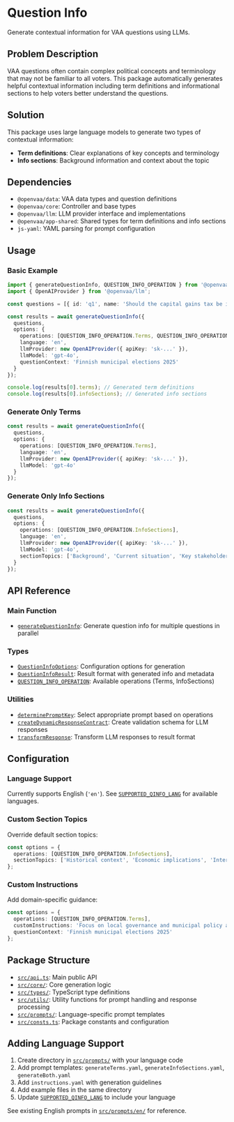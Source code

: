 # Question Info

Generate contextual information for VAA questions using LLMs.

## Problem Description

VAA questions often contain complex political concepts and terminology that may not be familiar to all voters. This package automatically generates helpful contextual information including term definitions and informational sections to help voters better understand the questions.

## Solution

This package uses large language models to generate two types of contextual information:

- **Term definitions**: Clear explanations of key concepts and terminology
- **Info sections**: Background information and context about the topic

## Dependencies

- `@openvaa/data`: VAA data types and question definitions
- `@openvaa/core`: Controller and base types
- `@openvaa/llm`: LLM provider interface and implementations
- `@openvaa/app-shared`: Shared types for term definitions and info sections
- `js-yaml`: YAML parsing for prompt configuration

## Usage

### Basic Example

```typescript
import { generateQuestionInfo, QUESTION_INFO_OPERATION } from '@openvaa/question-info';
import { OpenAIProvider } from '@openvaa/llm';

const questions = [{ id: 'q1', name: 'Should the capital gains tax be increased?' }];

const results = await generateQuestionInfo({
  questions,
  options: {
    operations: [QUESTION_INFO_OPERATION.Terms, QUESTION_INFO_OPERATION.InfoSections],
    language: 'en',
    llmProvider: new OpenAIProvider({ apiKey: 'sk-...' }),
    llmModel: 'gpt-4o',
    questionContext: 'Finnish municipal elections 2025'
  }
});

console.log(results[0].terms); // Generated term definitions
console.log(results[0].infoSections); // Generated info sections
```

### Generate Only Terms

```typescript
const results = await generateQuestionInfo({
  questions,
  options: {
    operations: [QUESTION_INFO_OPERATION.Terms],
    language: 'en',
    llmProvider: new OpenAIProvider({ apiKey: 'sk-...' }),
    llmModel: 'gpt-4o'
  }
});
```

### Generate Only Info Sections

```typescript
const results = await generateQuestionInfo({
  questions,
  options: {
    operations: [QUESTION_INFO_OPERATION.InfoSections],
    language: 'en',
    llmProvider: new OpenAIProvider({ apiKey: 'sk-...' }),
    llmModel: 'gpt-4o',
    sectionTopics: ['Background', 'Current situation', 'Key stakeholders']
  }
});
```

## API Reference

### Main Function

- [`generateQuestionInfo`](src/api.ts): Generate question info for multiple questions in parallel

### Types

- [`QuestionInfoOptions`](src/types/generationOptions.ts): Configuration options for generation
- [`QuestionInfoResult`](src/types/generationResult.ts): Result format with generated info and metadata
- [`QUESTION_INFO_OPERATION`](src/types/generationOptions.ts): Available operations (Terms, InfoSections)

### Utilities

- [`determinePromptKey`](src/utils/determinePrompt.ts): Select appropriate prompt based on operations
- [`createDynamicResponseContract`](src/utils/schemaGenerator.ts): Create validation schema for LLM responses
- [`transformResponse`](src/utils/responseTransformer.ts): Transform LLM responses to result format

## Configuration

### Language Support

Currently supports English (`'en'`). See [`SUPPORTED_QINFO_LANG`](src/consts.ts) for available languages.

### Custom Section Topics

Override default section topics:

```typescript
const options = {
  operations: [QUESTION_INFO_OPERATION.InfoSections],
  sectionTopics: ['Historical context', 'Economic implications', 'International comparison']
};
```

### Custom Instructions

Add domain-specific guidance:

```typescript
const options = {
  operations: [QUESTION_INFO_OPERATION.Terms],
  customInstructions: 'Focus on local governance and municipal policy aspects',
  questionContext: 'Finnish municipal elections 2025'
};
```

## Package Structure

- [`src/api.ts`](src/api.ts): Main public API
- [`src/core/`](src/core/): Core generation logic
- [`src/types/`](src/types/): TypeScript type definitions
- [`src/utils/`](src/utils/): Utility functions for prompt handling and response processing
- [`src/prompts/`](src/prompts/): Language-specific prompt templates
- [`src/consts.ts`](src/consts.ts): Package constants and configuration

## Adding Language Support

1. Create directory in [`src/prompts/`](src/prompts/) with your language code
2. Add prompt templates: `generateTerms.yaml`, `generateInfoSections.yaml`, `generateBoth.yaml`
3. Add `instructions.yaml` with generation guidelines
4. Add example files in the same directory
5. Update [`SUPPORTED_QINFO_LANG`](src/consts.ts) to include your language

See existing English prompts in [`src/prompts/en/`](src/prompts/en/) for reference.
